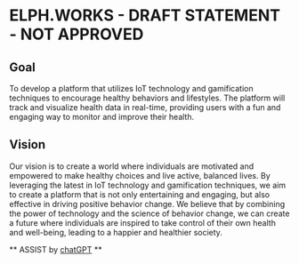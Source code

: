 # ELPH.WORKS - DRAFT STATEMENT - NOT APPROVED

## Goal
 
To develop a platform that utilizes IoT technology and gamification techniques to encourage healthy behaviors and lifestyles. The platform will track and visualize health data in real-time, providing users with a fun and engaging way to monitor and improve their health.

## Vision

Our vision is to create a world where individuals are motivated and empowered to make healthy choices and live active, balanced lives. By leveraging the latest in IoT technology and gamification techniques, we aim to create a platform that is not only entertaining and engaging, but also effective in driving positive behavior change. We believe that by combining the power of technology and the science of behavior change, we can create a future where individuals are inspired to take control of their own health and well-being, leading to a happier and healthier society.

** ASSIST by [chatGPT](https://chat.openai.com) **
